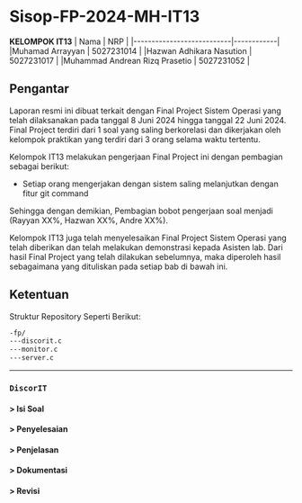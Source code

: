 # Sisop-FP-2024-MH-IT13

**KELOMPOK IT13**
| Nama | NRP |
|---------------------------|------------|
|Muhamad Arrayyan | 5027231014 |
|Hazwan Adhikara Nasution | 5027231017 |
|Muhammad Andrean Rizq Prasetio | 5027231052 |

## Pengantar

Laporan resmi ini dibuat terkait dengan Final Project Sistem Operasi yang telah dilaksanakan pada tanggal 8 Juni 2024 hingga tanggal 22 Juni 2024. Final Project terdiri dari 1 soal yang saling berkorelasi dan dikerjakan oleh kelompok praktikan yang terdiri dari 3 orang selama waktu tertentu.

Kelompok IT13 melakukan pengerjaan Final Project ini dengan pembagian sebagai berikut:

- Setiap orang mengerjakan dengan sistem saling melanjutkan dengan fitur git command

Sehingga dengan demikian, Pembagian bobot pengerjaan soal menjadi (Rayyan XX%, Hazwan XX%, Andre XX%).

Kelompok IT13 juga telah menyelesaikan Final Project Sistem Operasi yang telah diberikan dan telah melakukan demonstrasi kepada Asisten lab. Dari hasil Final Project yang telah dilakukan sebelumnya, maka diperoleh hasil sebagaimana yang dituliskan pada setiap bab di bawah ini.

## Ketentuan

Struktur Repository Seperti Berikut:

```bash
-fp/
---discorit.c 
---monitor.c 
---server.c 

```

---

### **`DiscorIT`**

#### > Isi Soal

#### > Penyelesaian

#### > Penjelasan

#### > Dokumentasi

#### > Revisi
